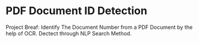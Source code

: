# PDF Document ID Detection
Project Breaf: Identify The Document Number from a PDF Document by the help of OCR. Dectect through NLP Search Method.

